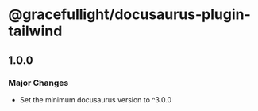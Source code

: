 # @gracefullight/docusaurus-plugin-tailwind

## 1.0.0

### Major Changes

- Set the minimum docusaurus version to ^3.0.0
